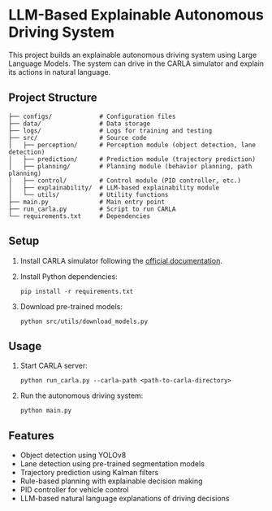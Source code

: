 # LLM-Based Explainable Autonomous Driving System

This project builds an explainable autonomous driving system using Large Language Models. The system can drive in the CARLA simulator and explain its actions in natural language.

## Project Structure

```
├── configs/             # Configuration files
├── data/                # Data storage
├── logs/                # Logs for training and testing
├── src/                 # Source code
│   ├── perception/      # Perception module (object detection, lane detection)
│   ├── prediction/      # Prediction module (trajectory prediction)
│   ├── planning/        # Planning module (behavior planning, path planning)
│   ├── control/         # Control module (PID controller, etc.)
│   ├── explainability/  # LLM-based explainability module
│   └── utils/           # Utility functions
├── main.py              # Main entry point
├── run_carla.py         # Script to run CARLA
└── requirements.txt     # Dependencies
```

## Setup

1. Install CARLA simulator following the [official documentation](https://carla.readthedocs.io/en/latest/start_quickstart/).
2. Install Python dependencies:
   ```
   pip install -r requirements.txt
   ```

3. Download pre-trained models:
   ```
   python src/utils/download_models.py
   ```

## Usage

1. Start CARLA server:
   ```
   python run_carla.py --carla-path <path-to-carla-directory>
   ```


2. Run the autonomous driving system:
   ```
   python main.py
   ```

## Features

- Object detection using YOLOv8
- Lane detection using pre-trained segmentation models
- Trajectory prediction using Kalman filters
- Rule-based planning with explainable decision making
- PID controller for vehicle control
- LLM-based natural language explanations of driving decisions 